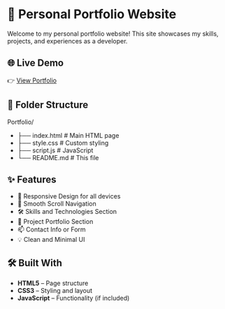 # 💼 Personal Portfolio Website

Welcome to my personal portfolio website! This site showcases my skills, projects, and experiences as a developer.

## 🌐 Live Demo

👉 [View Portfolio](https://kushalkush12.github.io/Portfolio/)

## 📁 Folder Structure

Portfolio/
- ├── index.html # Main HTML page
- ├── style.css # Custom styling
- ├── script.js # JavaScript 
- └── README.md # This file


## ✨ Features

- 📱 Responsive Design for all devices
- 🧭 Smooth Scroll Navigation
- 🛠️ Skills and Technologies Section
- 📂 Project Portfolio Section
- 📫 Contact Info or Form
- 💡 Clean and Minimal UI

## 🛠️ Built With

- **HTML5** – Page structure
- **CSS3** – Styling and layout
- **JavaScript** – Functionality (if included)
